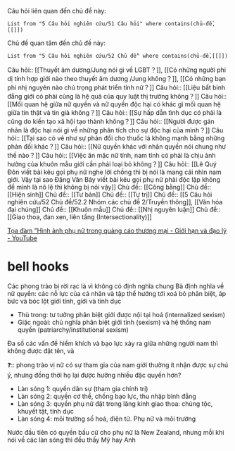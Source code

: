 Câu hỏi liên quan đến chủ đề này:
```dataview
List from "5 Câu hỏi nghiên cứu/51 Câu hỏi" where contains(chủ-đề,[[]]) 
```

Chủ đề quan tâm đến chủ đề này:
```dataview
List from "5 Câu hỏi nghiên cứu/52 Chủ đề" where contains(chủ-đề,[[]]) 
```
Câu hỏi:: [[Thuyết âm dương/Jung nói gì về LGBT？]], [[Có những người phi dị tính hợp giới nào theo thuyết âm dương /Jung không？]], [[Có những bạn phi nhị nguyên nào chú trọng phát triển tính nữ？]]
Câu hỏi:: [[Liệu bất bình đẳng giới có phải cũng là hệ quả của quy luật thị trường không？]]
Câu hỏi:: [[Mối quan hệ giữa nữ quyền và nữ quyền độc hại có khác gì mối quan hệ giữa tin thật và tin giả không？]]
Câu hỏi:: [[Sự hấp dẫn tình dục có phải là cũng do kiến tạo xã hội tạo thành không？]]
Câu hỏi:: [[Người được gán nhãn là độc hại nói gì về những phân tích cho sự độc hại của mình？]]
Câu hỏi:: [[Tại sao có vẻ như sự phản đối cho thuốc lá không mạnh bằng những phản đối khác？]]
Câu hỏi:: [[Nữ quyền khác với nhân quyền nói chung như thế nào？]]
Câu hỏi:: [[Việc ăn mặc nữ tính, nam tính có phải là chịu ảnh hưởng của khuôn mẫu giới cần phải loại bỏ không？]]
Câu hỏi:: [[Lê Quý Đôn viết bài kêu gọi phụ nữ nghe lời chồng thì bị nói là mang cái nhìn nam giới. Vậy tại sao Đặng Văn Bảy viết bài kêu gọi phụ nữ phải độc lập không để mình là nô lệ thì không bị nói vậy]]
Chủ đề:: [[Công bằng]]
Chủ đề:: [[Hiện sinh]]
Chủ đề:: [[Tư bản]]
Chủ đề:: [[Tự trị]]
Chủ đề:: [[5 Câu hỏi nghiên cứu/52 Chủ đề/52.2 Nhóm các chủ đề 2/Truyền thông]], [[Văn hóa đại chúng]]
Chủ đề:: [[Khuôn mẫu]]
Chủ đề:: [[Nhị nguyên luận]]
Chủ đề:: [[Giao thoa, đan xen, liên tầng (Intersectionality)]]

[Tọa đàm "Hình ảnh phụ nữ trong quảng cáo thương mại - Giới hạn và đạo lý - YouTube](https://www.youtube.com/watch?v=rHEjtwJrCCs&t=284s)

# bell hooks 
Các phong trào bị rời rạc là vì không có định nghĩa chung
Bà định nghĩa về nữ quyền: các nỗ lực của cá nhân và tập thể hướng tới xoá bỏ phân biệt, áp bức và bóc lột giới tính, giới và tính dục
- Thù trong: tư tưởng phân biệt giới được nội tại hoá (internalized sexism) 
- Giặc ngoài: chủ nghĩa phân biệt giới tính (sexism) và hệ thống nam quyền (patriarchy/institutional sexism) 

Đa số các vấn đề hiềm khích và bạo lực xảy ra giữa những người nam thì không được đặt tên, và 

❓:: phong trào vị nữ có sự tham gia của nam giới thường ít nhận được sự chú ý, nhưng đồng thời họ lại được hưởng nhiều đặc quyền hơn?

- Làn sóng 1: quyền dân sự (tham gia chính trị) 
- Làn sóng 2: quyền cơ thể, chống bạo lực, thu nhập bình đẳng
- Làn sóng 3: quyền phụ nữ đặt trong lăng kính giao thoa: chủng tộc, khuyết tật, tính dục
- Làn sóng 4: môi trường số hoá, điện tử. Phụ nữ và môi trường

Nước đầu tiên có quyền bầu cử cho phụ nữ là New Zealand, nhưng mỗi khi nói về các làn sóng thì đều thấy Mỹ hay Anh